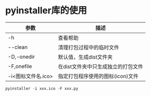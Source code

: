 # pyinstaller库的使用
|参数|描述|
|----|-|
|-h| 查看帮助|
|--clean|清理打包过程中的临时文件|
|-D,-onedir|默认值，生成dist文件夹|
|-F,onefile|在dist文件夹中只生成独立的打包文件|
|-i<图标文件名.ico>|指定打包程序使用的图标(icon)文件|

```python
pyinstaller -i xxx.ico -F xxx.py
```
